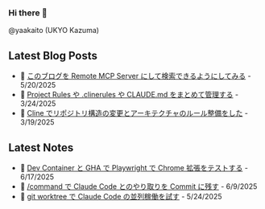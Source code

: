 ### Hi there 👋

@yaakaito (UKYO Kazuma)


## Latest Blog Posts

- 🦋 [このブログを Remote MCP Server にして検索できるようにしてみる](https://yaakai.to/blog/2025/blog-remote-mcp-server) - 5/20/2025
- 🐠 [Project Rules や .clinerules や CLAUDE.md をまとめて管理する](https://yaakai.to/blog/2025/rule-files-unified-management) - 3/24/2025
- 🪼 [Cline でリポジトリ構造の変更とアーキテクチャのルール整備をした](https://yaakai.to/blog/2025/cline-repository-refactoring) - 3/19/2025

## Latest Notes

- 🐋 [Dev Container と GHA で Playwright で Chrome 拡張をテストする](https://yaakai.to/note/85) - 6/17/2025
- 💬 [/command で Claude Code とのやり取りを Commit に残す](https://yaakai.to/note/84) - 6/9/2025
- 🐙 [git worktree で Claude Code の並列稼働を試す](https://yaakai.to/note/78) - 5/24/2025

<!--
**yaakaito/yaakaito** is a ✨ _special_ ✨ repository because its `README.md` (this file) appears on your GitHub profile.
-->
